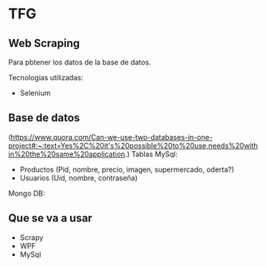 # TFG



## Web Scraping
  Para pbtener los datos de la base de datos.

  
  Tecnologias utilizadas:
  + Selenium

## Base de datos
  (https://www.quora.com/Can-we-use-two-databases-in-one-project#:~:text=Yes%2C%20it's%20possible%20to%20use,needs%20within%20the%20same%20application.)
  Tablas MySql:

  + Productos (Pid, nombre, precio, imagen, supermercado, oderta?)
  + Usuarios (Uid, nombre, contraseña)

  Mongo DB:
  

  
## Que se va a usar

+ Scrapy
+ WPF
+ MySql 
